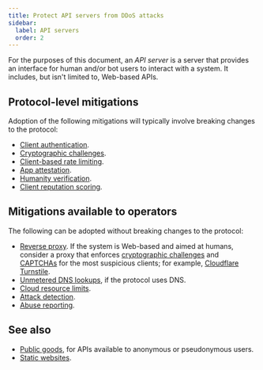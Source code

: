 ```yaml
---
title: Protect API servers from DDoS attacks
sidebar:
  label: API servers
  order: 2
---
```


For the purposes of this document,
an _API server_ is a server that provides an interface for human and/or bot users to interact with a system.
It includes, but isn't limited to, Web-based APIs.

## Protocol-level mitigations

Adoption of the following mitigations will typically involve breaking changes to the protocol:

- [Client authentication](../mitigations/authentication.md).
- [Cryptographic challenges](../mitigations/crypto-challenges.md).
- [Client-based rate limiting](../mitigations/rate-limiting.md).
- [App attestation](../mitigations/app-attestation.md).
- [Humanity verification](../mitigations/humanity-verification.md).
- [Client reputation scoring](../mitigations/client-reputation.md).

## Mitigations available to operators

The following can be adopted without breaking changes to the protocol:

- [Reverse proxy](../mitigations/reverse-proxies.md). If the system is Web-based and aimed at humans, consider a proxy that enforces [cryptographic challenges](../mitigations/crypto-challenges.md) and [CAPTCHAs](../mitigations/humanity-verification.md) for the most suspicious clients; for example, [Cloudflare Turnstile](https://developers.cloudflare.com/turnstile/).
- [Unmetered DNS lookups](../mitigations/unmetered-dns.md), if the protocol uses DNS.
- [Cloud resource limits](../mitigations/resource-limits.md).
- [Attack detection](../mitigations/detection.md).
- [Abuse reporting](../mitigations/abuse-reporting.md).

## See also

- [Public goods](public-goods.md), for APIs available to anonymous or pseudonymous users.
- [Static websites](static-websites.md).
